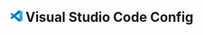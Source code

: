 ## <img src="./vscode-icon/vscode.svg" alt="vscode-icon" style="width: 19px; height: 19px;"/> Visual Studio Code Config
